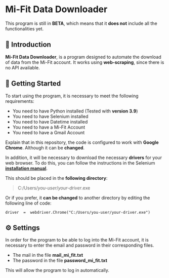 # Mi-Fit Data Downloader

This program is still in **BETA**, which means that it **does not** include all the functionalities yet.


## 📖 Introduction

**Mi-Fit Data Downloader**, is a program designed to automate the download of data from the Mi-Fit account. It works using **web-scraping**, since there is no API available.

## 🏁 Getting Started

To start using the program, it is necessary to meet the following requirements:
- You need to have Python installed (Tested with **version 3.9**)
- You need to have Selenium installed
- You need to have Datetime installed
- You need to have a Mi-Fit Account
- You need to have a Gmail Account

Explain that in this repository, the code is configured to work with **Google Chrome**. Although it can be **changed**.

In addition, it will be necessary to download the necessary **drivers** for your web browser. To do this, you can follow the instructions in the Selenium **[installation manual](https://selenium-python.readthedocs.io/installation.html#drivers)**.

This should be placed in the **following directory**:

> C:/Users/*you-user*/*your-driver*.exe

Or if you prefer, it **can be changed** to another directory by editing the following line of code:

    driver  =  webdriver.Chrome("C:/Users/you-user/your-driver.exe")

## ⚙️ Settings
In order for the program to be able to log into the Mi-Fit account, it is necessary to enter the email and password in their corresponding files.
- The mail in the file **mail_mi_fit.txt**
- The password in the file **password_mi_fit.txt**

This will allow the program to log in automatically.
